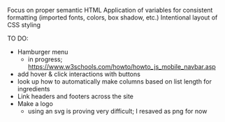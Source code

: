 Focus on proper semantic HTML
Application of variables for consistent formatting (imported fonts, colors, box shadow, etc.)
Intentional layout of CSS styling


TO DO:
- Hamburger menu
  - in progress; https://www.w3schools.com/howto/howto_js_mobile_navbar.asp 
- add hover & click interactions with buttons
- look up how to automatically make columns based on list length for ingredients
- Link headers and footers across the site
- Make a logo
  - using an svg is proving very difficult; I resaved as png for now